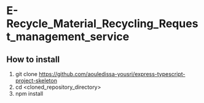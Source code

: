 # E-Recycle_Material_Recycling_Request_management_service


## How to install 
1. git clone https://github.com/aouledissa-yousri/express-typescript-project-skeleton
2. cd <cloned_repository_directory>
3. npm install

